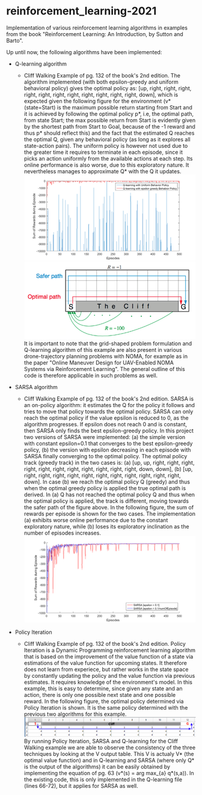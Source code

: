 # reinforcement_learning-2021
Implementation of various reinforcement learning algorithms in examples from the book "Reinforcement Learning: An Introduction, by Sutton and Barto".

Up until now, the following algorithms have been implemented:
- Q-learning algorithm
  - Cliff Walking Example of pg. 132 of the book's 2nd edition.
    The algorithm implemented (with both epsilon-greedy and uniform behavioral policy) gives the optimal policy as:
    [up, right, right, right, right, right, right, right, right, right, right, right, down], which is expected given the following figure for the environment (v*(state=Start) is the maximum possible return starting from Start and it is achieved by following the optimal policy p*, i.e, the optimal path, from state Start; the max possible return from Start is evidently given by the shortest path from Start to Goal, because of the -1 reward and thus p* should reflect this) and the fact that the estimated Q reaches the optimal Q, given any behavioral policy (as long as it explores all state-action pairs). The uniform policy is however not used due to the greater time it requires to terminate in each episode, since it picks an action uniformly from the available actions at each step. Its online performance is also worse, due to this exploratory nature. It nevertheless manages to approximate Q* with the Q it updates. ![Online Performance](https://github.com/alextzik/reinforcement_learning-2021/blob/main/Figures/Rewards_Q_Cliff.png) ![Game's Environment](https://github.com/alextzik/reinforcement_learning-2021/blob/main/Figures/CliffEnvironment.png) It is important to note that the grid-shaped problem formulation and Q-learning algorithm of this example are also present in various drone-trajectory planning problems with NOMA, for example as in the paper "Online Maneuver Design for UAV-Enabled NOMA Systems via Reinforcement Learning". The general outline of this code is therefore applicable in such problems as well.
    
- SARSA algorithm
  - Cliff Walking Example of pg. 132 of the book's 2nd edition. SARSA is an on-policy algorithm: it estimates the Q for the policy it follows and tries to move that policy towards the optimal policy. SARSA can only reach the optimal policy if the value epsilon is reduced to 0, as the algorithm progresses. If epsilon does not reach 0 and is constant, then SARSA only finds the best epsilon-greedy policy. In this project two versions of SARSA were implemented: (a) the simple version with constant epsilon=0.1 that converges to the best epsilon-greedy policy, (b) the version with epsilon decreasing in each episode with SARSA finally converging to the optimal policy. The optimal policy track (greedy track) in the two cases is: (a) [up, up, right, right, right, right, right, right, right, right, right, right, right, down, down], (b) [up, right, right, right, right, right, right, right, right, right, right, right, down]. In case (b) we reach the optimal policy Q (greedy) and thus when the optimal greedy policy is applied the true optimal path is derived. In (a) Q has not reached the optimal policy Q and thus when the optimal policy is applied, the track is different, moving towards the safer path of the figure above. In the following figure, the sum of rewards per episode is shown for the two cases. The implementation (a) exhibits worse online performance due to the constant exploratory nature, while (b) loses its exploratory inclination as the number of episodes increases. ![Online Performance](https://github.com/alextzik/reinforcement_learning-2021/blob/main/Figures/Rewards_Sarsa_Cliff.png)
  
- Policy Iteration
  - Cliff Walking Example of pg. 132 of the book's 2nd edition. Policy Iteration is a Dynamic Programming reinforcement learning algorithm that is based on the improvement of the value function of a state via estimations of the value function for upcoming states. It therefore does not learn from experiece, but rather works in the state space by constantly updating the policy and the value function via previous estimates. It requires knowledge of the environment's model. In this example, this is easy to determine, since given any state and an action, there is only one possible next state and one possible reward. In the following figure, the optimal policy determined via Policy Iteration is shown. It is the same policy determined with the previous two algorithms for this example.  ![Optimal Policy](https://github.com/alextzik/reinforcement_learning-2021/blob/main/Figures/PI_OptimalPolicy.png) By running Policy Iteration, SARSA and Q-learning for the Cliff Walking example we are able to observe the consistency of the three techniques by looking at the V output table. This V is actualy V* (the optimal value function) and in Q-learning and SARSA (where only Q* is the output of the algorithms) it can be easily obtained by implementing the equation of pg. 63 (v*(s) = arg max_{a} q*(s,a)). In the existing code, this is only implemented in the Q-learning file (lines 66-72), but it applies for SARSA as well.

